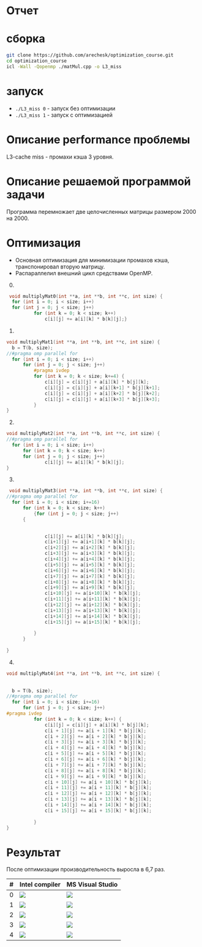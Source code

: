 # Отчет

# сборка
```bash
git clone https://github.com/arechesk/optimization_course.git
cd optimization_course
icl -Wall -Qopenmp ./matMul.cpp -o L3_miss

```

# запуск
- ```./L3_miss 0``` - запуск без оптимизации
- ```./L3_miss 1``` - запуск с оптимизацией 

# Описание performance проблемы
L3-cache miss - промахи кэша 3 уровня.

# Описание решаемой программой задачи
Программа перемножает две целочисленных матрицы размером 2000 на 2000.

# Оптимизация
- Основная оптимизация для минимизации промахов кэша, транспонировал вторую матрицу.
- Распараллелил внешний цикл средствами OpenMP.

0.
  ```c++
   void multiplyMat0(int **a, int **b, int **c, int size) {
	for (int i = 0; i < size; i++)
	for (int j = 0; j < size; j++)
			for (int k = 0; k < size; k++)
				c[i][j] += a[i][k] * b[k][j];}
   ``` 
   
1.
  ```c++
  void multiplyMat1(int **a, int **b, int **c, int size) {
	b = T(b, size);
//#pragma omp parallel for
	for (int i = 0; i < size; i++)
		for (int j = 0; j < size; j++)
			#pragma ivdep
			for (int k = 0; k < size; k+=4) {
				c[i][j] = c[i][j] + a[i][k] * b[j][k];
				c[i][j] = c[i][j] + a[i][k+1] * b[j][k+1];
				c[i][j] = c[i][j] + a[i][k+2] * b[j][k+2];
				c[i][j] = c[i][j] + a[i][k+3] * b[j][k+3];
			}
}
   ``` 
2.
  ```c++
  void multiplyMat2(int **a, int **b, int **c, int size) {
//#pragma omp parallel for
	for (int i = 0; i < size; i++)
		for (int k = 0; k < size; k++)
		for (int j = 0; j < size; j++)
				c[i][j] += a[i][k] * b[k][j];
}
   ``` 
3.
  ```c++
   void multiplyMat3(int **a, int **b, int **c, int size) {
//#pragma omp parallel for
	for (int i = 0; i < size; i+=16)
		for (int k = 0; k < size; k++)
			{for (int j = 0; j < size; j++)
		{

			
				c[i][j] += a[i][k] * b[k][j];
				c[i+1][j] += a[i+1][k] * b[k][j];
				c[i+2][j] += a[i+2][k] * b[k][j];
				c[i+3][j] += a[i+3][k] * b[k][j];
				c[i+4][j] += a[i+4][k] * b[k][j];
				c[i+5][j] += a[i+5][k] * b[k][j];
				c[i+6][j] += a[i+6][k] * b[k][j];
				c[i+7][j] += a[i+7][k] * b[k][j];
				c[i+8][j] += a[i+8][k] * b[k][j];
				c[i+9][j] += a[i+9][k] * b[k][j];
				c[i+10][j] += a[i+10][k] * b[k][j];
				c[i+11][j] += a[i+11][k] * b[k][j];
				c[i+12][j] += a[i+12][k] * b[k][j];
				c[i+13][j] += a[i+13][k] * b[k][j];
				c[i+14][j] += a[i+14][k] * b[k][j];
				c[i+15][j] += a[i+15][k] * b[k][j];
				
			}
		}
	
}
   ``` 
 4.
  ```c++
  void multiplyMat4(int **a, int **b, int **c, int size) {
	
	
	b = T(b, size);
//#pragma omp parallel for
	for (int i = 0; i < size; i+=16)
		for (int j = 0; j < size; j++)
#pragma ivdep
			for (int k = 0; k < size; k++) {
				c[i][j] = c[i][j] + a[i][k] * b[j][k];
				c[i + 1][j] += a[i + 1][k] * b[j][k];
				c[i + 2][j] += a[i + 2][k] * b[j][k];
				c[i + 3][j] += a[i + 3][k] * b[j][k];
				c[i + 4][j] += a[i + 4][k] * b[j][k];
				c[i + 5][j] += a[i + 5][k] * b[j][k];
				c[i + 6][j] += a[i + 6][k] * b[j][k];
				c[i + 7][j] += a[i + 7][k] * b[j][k];
				c[i + 8][j] += a[i + 8][k] * b[j][k];
				c[i + 9][j] += a[i + 9][k] * b[j][k];
				c[i + 10][j] += a[i + 10][k] * b[j][k];
				c[i + 11][j] += a[i + 11][k] * b[j][k];
				c[i + 12][j] += a[i + 12][k] * b[j][k];
				c[i + 13][j] += a[i + 13][k] * b[j][k];
				c[i + 14][j] += a[i + 14][k] * b[j][k];
				c[i + 15][j] += a[i + 15][k] * b[j][k];
				
			}
}
   ``` 


# Результат
После оптимизации производительность выросла в 6,7 раз.

|#|**Intel compiler**|**MS Visual Studio**|
|--|--|--|
|0|![](./img/0.jpg)| ![](./img/0vs.jpg)|
|1|![](./img/1.jpg)| ![](./img/1vs.jpg)|
|2|![](./img/2.jpg)| ![](./img/2vs.jpg)|
|3|![](./img/3.jpg)| ![](./img/3vs.jpg)|
|4|![](./img/4.jpg)| ![](./img/4vs.jpg)|

